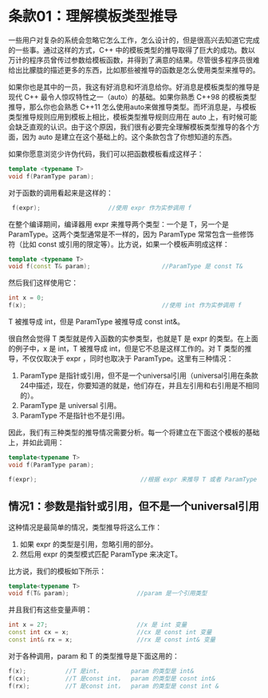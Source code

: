 # 条款01：理解模板类型推导 

一些用户对复杂的系统会忽略它怎么工作，怎么设计的，但是很高兴去知道它完成的一些事。通过这样的方式，C++ 中的模板类型的推导取得了巨大的成功。数以万计的程序员曾传过参数给模板函数，并得到了满意的结果。尽管很多程序员很难给出比朦胧的描述更多的东西，比如那些被推导的函数是怎么使用类型来推导的。

如果你也是其中的一员，我这有好消息和坏消息给你。好消息是模板类型的推导是现代 C++ 最令人惊叹特性之一（auto）的基础。如果你熟悉 C++98 的模板类型推导，那么你也会熟悉 C++11 怎么使用auto来做推导类型。而坏消息是，与模板类型推导规则应用到模板上相比，模板类型推导规则应用在 auto 上，有时候可能会缺乏直观的认识。由于这个原因，我们很有必要完全理解模板类型推导的各个方面，因为 auto 是建立在这个基础上的。这个条款包含了你想知道的东西。

如果你愿意浏览少许伪代码，我们可以把函数模板看成这样子：

```C++
template <typename T>
void f(ParamType param);
```

对于函数的调用看起来是这样的：

```C++
 f(expr);                   //使用 expr 作为实参调用 f
```

在整个编译期间，编译器用 expr 来推导两个类型：一个是 T，另一个是
ParamType。这两个类型通常是不一样的，因为 ParamType 常常包含一些修饰符（比如 const 或引用的限定等）。比方说，如果一个模板声明成这样：

```C++
template <typename T>
void f(const T& param);                    //ParamType 是 const T&
```

然后我们这样使用它：

```C++
int x = 0;
f(x);                                      //使用 int 作为实参调用 f
```

T 被推导成 int，但是 ParamType 被推导成 const int&。

很自然会觉得 T 类型就是传入函数的实参类型，也就是T 是 expr 的类型。在上面的例子中，x 是 int，T 被推导成 int，但是它不总是这样工作的。对 T 类型的推导，不仅仅取决于 expr ，同时也取决于 ParamType。这里有三种情况：

1. ParamType 是指针或引用，但不是一个universal引用（universal引用在条款24中描述，现在，你要知道的就是，他们存在，并且左引用和右引用是不相同的）。
2. ParamType 是 universal 引用。
3. ParamType 不是指针也不是引用。

因此，我们有三种类型的推导情况需要分析。每一个将建立在下面这个模板的基础上，并如此调用：

```C++
template<typename T>
void f(ParamType param);

f(expr);                             //根据 expr 来推导 T 或者 ParamType 的类型
```

## 情况1：参数是指针或引用，但不是一个universal引用

这种情况是最简单的情况，类型推导将这么工作：

1. 如果 expr 的类型是引用，忽略引用的部分。
2. 然后用 expr 的类型模式匹配 ParamType 来决定T。

比方说，我们的模板如下所示：

```C++
template<typename T>
void f(T& param);                   //param 是一个引用类型
```

并且我们有这些变量声明：

```C++
int x = 27;                         //x 是 int 变量
const int cx = x;                   //cx 是 const int 变量
const int& rx = x;                  //rx 是 const int& 变量
```

对于各种调用，param 和 T 的类型推导是下面这用的：

```C++
f(x);           //T 是int，        param 的类型是 int&
f(cx);          //T 是const int，  param 的类型是 cosnt int&
f(rx);          //T 是const int，  param 的类型是 const int &
```